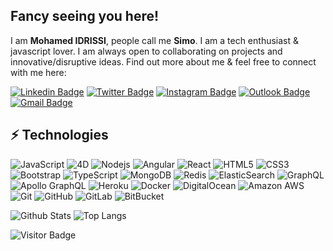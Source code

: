 ## Fancy seeing you here!

I am **Mohamed IDRISSI**, people call me **Simo**. I am a tech enthusiast & javascript lover. I am always open to collaborating on projects and innovative/disruptive ideas. Find out more about me & feel free to connect with me here:

[![Linkedin Badge](https://img.shields.io/badge/-Mohamed%20IDRISSI-blue?style=flat-square&logo=Linkedin&logoColor=white&link=https://www.linkedin.com/in/mohamed-idrissi-b5a14a14/)](https://www.linkedin.com/in/mohamed-idrissi-b5a14a14/)
[![Twitter Badge](https://img.shields.io/badge/-mohamed_idrissi-1da1f2?style=flat-square&logo=twitter&logoColor=white&link=https://twitter.com/mohamed_idrissi)](https://twitter.com/mohamed_idrissi)
[![Instagram Badge](https://img.shields.io/badge/-idrissi_007-purple?style=flat-square&logo=instagram&logoColor=white&link=https://instagram.com/idrissi_007/)](https://instagram.com/idrissi_007)
[![Outlook Badge](http://img.shields.io/badge/-med.idrissi@outlook.com-purple?style=flat-square&logo=Microsoft%20Outlook&logoColor=white&link=mailto:med.idrissi@outlook.com)](mailto:med.idrissi@outlook.com)
[![Gmail Badge](https://img.shields.io/badge/-midrissi.pro@gmail.com-c14438?style=flat-square&logo=Gmail&logoColor=white&link=mailto:midrissi.pro@gmail.com)](mailto:midrissi.pro@gmail.com)

## ⚡ Technologies

![JavaScript](https://img.shields.io/badge/-JavaScript-black?style=flat-square&logo=javascript)
![4D](https://img.shields.io/badge/-4th%20Dimension-023c7a?style=flat-square&logo=4d)
![Nodejs](https://img.shields.io/badge/-Nodejs-black?style=flat-square&logo=Node.js)
![Angular](https://img.shields.io/badge/-angular-de4132?style=flat-square&logo=Angular)
![React](https://img.shields.io/badge/-React-black?style=flat-square&logo=react)
![HTML5](https://img.shields.io/badge/-HTML5-E34F26?style=flat-square&logo=html5&logoColor=white)
![CSS3](https://img.shields.io/badge/-CSS3-1572B6?style=flat-square&logo=css3)
![Bootstrap](https://img.shields.io/badge/-Bootstrap-563D7C?style=flat-square&logo=bootstrap)
![TypeScript](https://img.shields.io/badge/-TypeScript-007ACC?style=flat-square&logo=typescript)
![MongoDB](https://img.shields.io/badge/-MongoDB-black?style=flat-square&logo=mongodb)
![Redis](https://img.shields.io/badge/-Redis-black?style=flat-square&logo=Redis)
![ElasticSearch](https://img.shields.io/badge/-ElasticSearch-005571?style=flat-square&logo=elasticsearch)
![GraphQL](https://img.shields.io/badge/-GraphQL-E10098?style=flat-square&logo=graphql)
![Apollo GraphQL](https://img.shields.io/badge/-Apollo%20GraphQL-311C87?style=flat-square&logo=apollo-graphql)
![Heroku](https://img.shields.io/badge/-Heroku-430098?style=flat-square&logo=heroku)
![Docker](https://img.shields.io/badge/-Docker-black?style=flat-square&logo=docker)
![DigitalOcean](https://img.shields.io/badge/-Digital%20Ocean-darkblue?style=flat-square&logo=digitalocean)
![Amazon AWS](https://img.shields.io/badge/Amazon%20AWS-232F3E?style=flat-square&logo=amazon-aws)
![Git](https://img.shields.io/badge/-Git-black?style=flat-square&logo=git)
![GitHub](https://img.shields.io/badge/-GitHub-181717?style=flat-square&logo=github)
![GitLab](https://img.shields.io/badge/-GitLab-FCA121?style=flat-square&logo=gitlab)
![BitBucket](https://img.shields.io/badge/-BitBucket-darkblue?style=flat-square&logo=bitbucket)

![Github Stats](https://github-readme-stats.vercel.app/api?username=midrissi&count_private=true&show_icons=true)
![Top Langs](https://github-readme-stats.vercel.app/api/top-langs/?username=midrissi&hide=TeX&layout=compact)

![Visitor Badge](https://visitor-badge.laobi.icu/badge?page_id=midrissi)
